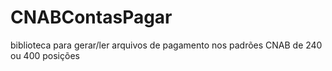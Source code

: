 # CNABContasPagar
 biblioteca para gerar/ler arquivos de pagamento nos padrões CNAB de 240 ou 400 posições
